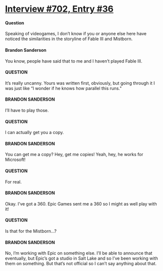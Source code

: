 # [Interview #702, Entry #36](https://www.theoryland.com/intvmain.php?i=702#36)

#### Question

Speaking of videogames, I don’t know if you or anyone else here have noticed the similarities in the storyline of Fable III and Mistborn.

#### Brandon Sanderson

You know, people have said that to me and I haven’t played Fable III.

#### QUESTION

It’s really uncanny. Yours was written first, obviously, but going through it I was just like “I wonder if he knows how parallel this runs."

#### BRANDON SANDERSON

I’ll have to play those.

#### QUESTION

I can actually get you a copy.

#### BRANDON SANDERSON

You can get me a copy? Hey, get me copies! Yeah, hey, he works for Microsoft!

#### QUESTION

For real.

#### BRANDON SANDERSON

Okay. I’ve got a 360. Epic Games sent me a 360 so I might as well play with it!

#### QUESTION

Is that for the Mistborn...?

#### BRANDON SANDERSON

No, I’m working with Epic on something else. I’ll be able to announce that eventually, but Epic’s got a studio in Salt Lake and so I’ve been working with them on something. But that’s not official so I can’t say anything about that.

